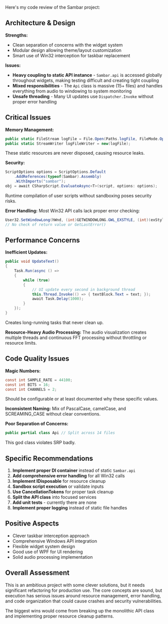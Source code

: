 Here's my code review of the Sambar project:

## Architecture & Design

**Strengths:**
- Clean separation of concerns with the widget system
- Modular design allowing theme/layout customization
- Smart use of Win32 interception for taskbar replacement

**Issues:**
- **Heavy coupling to static API instance** - `Sambar.api` is accessed globally throughout widgets, making testing difficult and creating tight coupling
- **Mixed responsibilities** - The `Api` class is massive (15+ files) and handles everything from audio to windowing to system monitoring
- **Unsafe threading** - Many UI updates use `Dispatcher.Invoke` without proper error handling

## Critical Issues

**Memory Management:**
```csharp
public static FileStream logFile = File.Open(Paths.logFile, FileMode.OpenOrCreate);
public static StreamWriter logFileWriter = new(logFile);
```
These static resources are never disposed, causing resource leaks.

**Security:**
```csharp
ScriptOptions options = ScriptOptions.Default
    .AddReferences(typeof(Sambar).Assembly)
    .WithImports("sambar");
obj = await CSharpScript.EvaluateAsync<T>(script, options: options);
```
Runtime compilation of user scripts without sandboxing poses security risks.

**Error Handling:**
Most Win32 API calls lack proper error checking:
```csharp
User32.SetWindowLong(hWnd, (int)GETWINDOWLONG.GWL_EXSTYLE, (int)(exStyles | (uint)WINDOWSTYLE.WS_EX_TOOLWINDOW));
// No check of return value or GetLastError()
```

## Performance Concerns

**Inefficient Updates:**
```csharp
public void UpdateText()
{
    Task.Run(async () =>
    {
        while (true)
        {
            // UI update every second in background thread
            this.Thread.Invoke(() => { textBlock.Text = text; });
            await Task.Delay(1000);
        }
    });
}
```
Creates long-running tasks that never clean up.

**Resource-Heavy Audio Processing:**
The audio visualization creates multiple threads and continuous FFT processing without throttling or resource limits.

## Code Quality Issues

**Magic Numbers:**
```csharp
const int SAMPLE_RATE = 44100;
const int BITS = 16;
const int CHANNELS = 2;
```
Should be configurable or at least documented why these specific values.

**Inconsistent Naming:**
Mix of PascalCase, camelCase, and SCREAMING_CASE without clear conventions.

**Poor Separation of Concerns:**
```csharp
public partial class Api // Split across 14 files
```
This god class violates SRP badly.

## Specific Recommendations

1. **Implement proper DI container** instead of static `Sambar.api`
2. **Add comprehensive error handling** for all Win32 calls
3. **Implement IDisposable** for resource cleanup
4. **Sandbox script execution** or validate inputs
5. **Use CancellationTokens** for proper task cleanup
6. **Split the API class** into focused services
7. **Add unit tests** - currently there are none
8. **Implement proper logging** instead of static file handles

## Positive Aspects

- Clever taskbar interception approach
- Comprehensive Windows API integration  
- Flexible widget system design
- Good use of WPF for UI rendering
- Solid audio processing implementation

## Overall Assessment

This is an ambitious project with some clever solutions, but it needs significant refactoring for production use. The core concepts are sound, but execution has serious issues around resource management, error handling, and code organization that could cause crashes and security vulnerabilities.

The biggest wins would come from breaking up the monolithic API class and implementing proper resource cleanup patterns.
